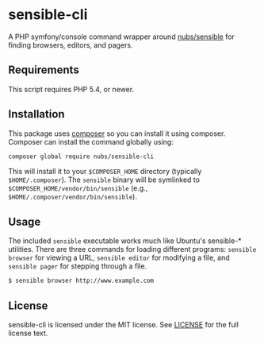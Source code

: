 # sensible-cli
A PHP symfony/console command wrapper around [nubs/sensible][sensible] for
finding browsers, editors, and pagers.

## Requirements
This script requires PHP 5.4, or newer.

## Installation
This package uses [composer] so you can install it using composer.  Composer
can install the command globally using:
```bash
composer global require nubs/sensible-cli
```

This will install it to your `$COMPOSER_HOME` directory (typically
`$HOME/.composer`).  The `sensible` binary will be symlinked to
`$COMPOSER_HOME/vendor/bin/sensible` (e.g.,
`$HOME/.composer/vendor/bin/sensible`).

## Usage
The included `sensible` executable works much like Ubuntu's sensible-\*
utilities.  There are three commands for loading different programs:
`sensible browser` for viewing a URL, `sensible editor` for modifying a file,
and `sensible pager` for stepping through a file.

```bash
$ sensible browser http://www.example.com
```

## License
sensible-cli is licensed under the MIT license.  See [LICENSE](LICENSE) for
the full license text.

[sensible]: https://github.com/nubs/sensible
[composer]: https://getcomposer.org
